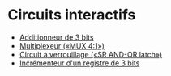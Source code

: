 # Circuits interactifs

- [Additionneur de 3 bits](https://simulator.io/board/00pSG6znaq/2)
- [Multiplexeur («MUX 4:1»)](https://simulator.io/board/tfkhFh51xS/2)
- [Circuit à verrouillage («SR AND-OR latch»)](https://simulator.io/board/S2ibrF1mpY/2)
- [Incrémenteur d'un registre de 3 bits](https://simulator.io/board/YbKP4YzixR/2)
